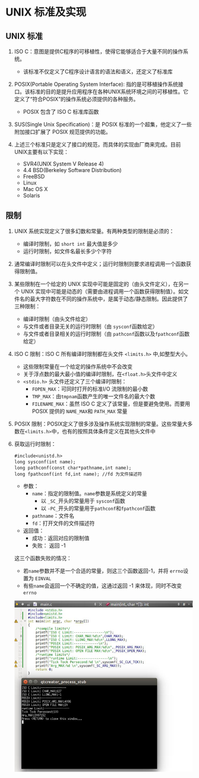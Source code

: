# UNIX 标准及实现

## UNIX 标准

1. ISO C：意图是提供C程序的可移植性，使得它能够适合于大量不同的操作系统。
	- 该标准不仅定义了C程序设计语言的语法和语义，还定义了标准库

2. POSIX(Portable Operating System Interface): 指的是可移植操作系统接口。该标准的目的是提升应用程序在各种UNIX系统环境之间的可移植性。它定义了“符合POSIX”的操作系统必须提供的各种服务。
	- POSIX 包含了 ISO C 标准库函数

3. SUS(Single Unix Specification)：是 POSIX 标准的一个超集，他定义了一些附加接口扩展了 POSIX 规范提供的功能。

4. 上述三个标准只是定义了接口的规范，而具体的实现由厂商来完成。目前UNIX主要有以下实现：
	- SVR4(UNIX System V Release 4)
	- 4.4 BSD(Berkeley Software Distribution)
	- FreeBSD
	- Linux
	- Mac OS X
	- Solaris

## 限制

1. UNIX 系统实现定义了很多幻数和常量。有两种类型的限制是必须的：
	- 编译时限制，如 `short int` 最大值是多少
	- 运行时限制，如文件名最长多少个字符

2. 通常编译时限制可以在头文件中定义；运行时限制则要求进程调用一个函数获得限制值。

3. 某些限制在一个给定的 UNIX 实现中可能是固定的（由头文件定义），在另一个 UNIX 实现中可能是动态的（需要由进程调用一个函数获得限制值）。如文件名的最大字符数在不同的操作系统中，是属于动态/静态限制。因此提供了三种限制：

	- 编译时限制（由头文件给定）
	- 与文件或者目录无关的运行时限制（由 `sysconf`函数给定）
	- 与文件或者目录相关的运行时限制（由 `pathconf`函数以及`fpathconf`函数给定）

4. ISO C 限制：ISO C 所有编译时限制都在头文件 `<limits.h>` 中,如整型大小。
	- 这些限制常量在一个给定的操作系统中不会改变
	- 关于浮点数的最大最小值的编译时限制，在`<float.h>`头文件中定义
	- `<stdio.h>` 头文件还定义了三个编译时限制：
		- `FOPEN_MAX`：可同时打开的标准I/O 流限制的最小数
		- `TMP_MAX`：由`tmpnam`函数产生的唯一文件名的最大个数
		- `FILENAME_MAX`：虽然 ISO C 定义了该常量，但是要避免使用。而要用 POSIX 提供的 `NAME_MAX`和 `PATH_MAX` 常量

5. POSIX 限制：POSIX定义了很多涉及操作系统实现限制的常量。这些常量大多数在`<limits.h>`中，也有的按照具体条件定义在其他头文件中

6. 获取运行时限制：

	```
	#include<unistd.h>
	long sysconf(int name); 
	long pathconf(const char*pathname,int name);
	long fpathconf(int fd,int name); //fd 为文件描述符
	```
	
	- 参数：
		- `name`：指定的限制值。`name`参数是系统定义的常量
			- 以 `_SC_`开头的常量用于 `sysconf`函数
			- 以 `-PC_`开头的常量用于`pathconf`和`fpathconf`函数
		- `pathname`：文件名
		- `fd`：打开文件的文件描述符
	- 返回值：
		- 成功：返回对应的限制值
		- 失败： 返回 -1

	这三个函数失败的情况：

	- 若`name`参数并不是一个合适的常量，则这三个函数返回-1，并将 `errno`设置为 `EINVAL`
	- 有些`name`会返回一个不确定的值，这通过返回 -1 来体现，同时不改变`errno`	

  	![limits](./imgs/standard/limits.JPG) 